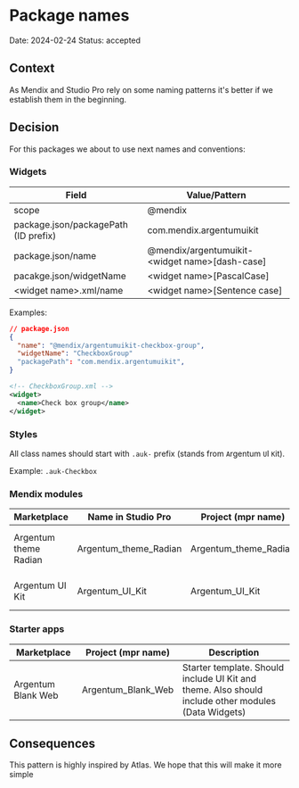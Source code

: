 # Package names

Date: 2024-02-24
Status: accepted

## Context

As Mendix and Studio Pro rely on some naming patterns it's better if we establish them in the beginning.

## Decision

For this packages we about to use next names and conventions:

### Widgets

| Field                                | Value/Pattern                                    |
| ------------------------------------ | ------------------------------------------------ |
| scope                                | @mendix                                          |
| package.json/packagePath (ID prefix) | com.mendix.argentumuikit                         |
| package.json/name                    | @mendix/argentumuikit-\<widget name\>[dash-case] |
| pacakge.json/widgetName              | \<widget name\>[PascalCase]                      |
| \<widget name\>.xml/name             | <widget name\>[Sentence case]                    |

Examples:

```json
// package.json
{
  "name": "@mendix/argentumuikit-checkbox-group",
  "widgetName": "CheckboxGroup"
  "packagePath": "com.mendix.argentumuikit",
}
```

```xml
<!-- CheckboxGroup.xml -->
<widget>
  <name>Check box group</name>
</widget>
```

### Styles

All class names should start with `.auk-` prefix (stands from `A`rgentum `U`I `K`it).

Example: `.auk-Checkbox`

### Mendix modules

| Marketplace           | Name in Studio Pro    | Project (mpr name)    | Description                               |
| --------------------- | --------------------- | --------------------- | ----------------------------------------- |
| Argentum theme Radian | Argentum_theme_Radian | Argentum_theme_Radian | Theme files and Design tokens for UI Kit. |
| Argentum UI Kit       | Argentum_UI_Kit       | Argentum_UI_Kit       | Widgets and base SCSS.                    |

### Starter apps

| Marketplace        | Project (mpr name) | Description                                                                                         |
| ------------------ | ------------------ | --------------------------------------------------------------------------------------------------- |
| Argentum Blank Web | Argentum_Blank_Web | Starter template. Should include UI Kit and theme. Also should include other modules (Data Widgets) |

##

## Consequences

This pattern is highly inspired by Atlas. We hope that this will make it more simple
